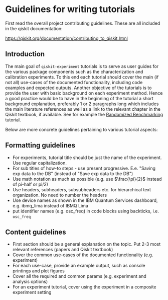# Guidelines for writing tutorials

First read the overall project contributing guidelines. These are all
included in the qiskit documentation:

https://qiskit.org/documentation/contributing_to_qiskit.html

## Introduction

The main goal of `qiskit-experiment` tutorials is to serve as user guides for
the various package components such as the characterization and calibration 
experiments. To this end each tutorial should cover the main (if not all) use-cases
of the documented functionality, including code examples and expected outputs.
Another objective of the tutorials is to provide the user with basic background
on each experiment method. Hence a good practice would
be to have in the beginning of the tutorial a short background explanation, 
preferably 1 or 2 paragraphs long which includes the main literature references 
as well as a link to the relevant chapter in the Qiskit textbook, if available. See for example the
[Randomized Benchmarking](randomized_benchmarking.ipynb) tutorial.

Below are more concrete guidelines pertaining to various tutorial aspects: 

## Formatting guidelines 
* For experiments, tutorial title should be just the name of the experiment. Use regular capitalization. 
* For sub titles of how-to steps - use present progressive. E.e. "Saving exp data to the DB" (instead of "Save exp data to the DB")
* Use math notation as much as possible (e.g. use $\frac{\pi}{2}$ instead of pi-half or pi/2)
* Use headers, subheaders, subsubheaders etc. for hierarchical text organization. No need to number the headers
* Use device names as shown in the IBM Quantum Services dashboard, e.g. ibmq_lima instead of IBMQ Lima
* put identifier names (e.g. osc_freq) in code blocks using backticks, i.e. `osc_freq` 
 
## Content guidelines 

* First section should be a general explanation on the topic. Put 2-3 most relevant references (papers and Qiskit textbook)
* Cover the common use-cases of the documented functionality (e.g. experiment) 
* For each use-case, provide an example output, such as console printings and plot figures 
* Cover all the required and common params (e.g. experiment and analysis options)
* For an experiment tutorial, cover using the experiment in a composite experiment setting


